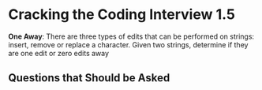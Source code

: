 # Cracking the Coding Interview 1.5

**One Away**:
There are three types of edits that can be performed on strings: insert, remove or replace a
character. Given two strings, determine if they are one edit or zero edits away

## Questions that Should be Asked

